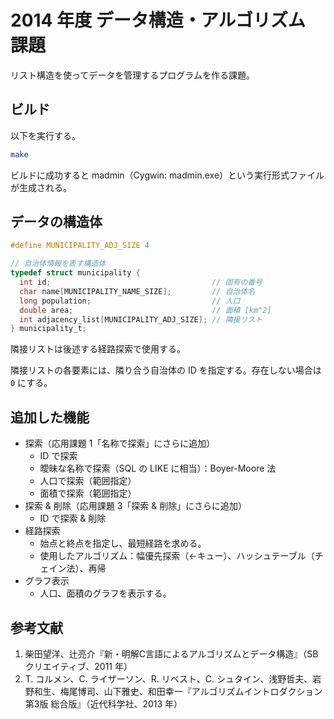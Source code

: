 2014 年度 データ構造・アルゴリズム 課題
=======================================

リスト構造を使ってデータを管理するプログラムを作る課題。

ビルド
------

以下を実行する。

```bash
make
```

ビルドに成功すると madmin（Cygwin: madmin.exe）という実行形式ファイルが生成される。

データの構造体
--------------

```c
#define MUNICIPALITY_ADJ_SIZE 4

// 自治体情報を表す構造体
typedef struct municipality {
  int id;                                    // 固有の番号
  char name[MUNICIPALITY_NAME_SIZE];         // 自治体名
  long population;                           // 人口
  double area;                               // 面積 [km^2]
  int adjacency_list[MUNICIPALITY_ADJ_SIZE]; // 隣接リスト
} municipality_t;
```

隣接リストは後述する経路探索で使用する。

隣接リストの各要素には、隣り合う自治体の ID を指定する。存在しない場合は `0` にする。

追加した機能
------------

* 探索（応用課題 1「名称で探索」にさらに追加）
    * ID で探索
    * 曖昧な名称で探索（SQL の LIKE に相当）：Boyer-Moore 法
    * 人口で探索（範囲指定）
    * 面積で探索（範囲指定）
* 探索 & 削除（応用課題 3「探索 & 削除」にさらに追加）
    * ID で探索 & 削除
* 経路探索
    * 始点と終点を指定し、最短経路を求める。
    * 使用したアルゴリズム：幅優先探索（←キュー）、ハッシュテーブル（チェイン法）、再帰
* グラフ表示
    * 人口、面積のグラフを表示する。

参考文献
--------

1. 柴田望洋、辻亮介『新・明解C言語によるアルゴリズムとデータ構造』（SBクリエイティブ、2011 年）
2. T. コルメン、C. ライザーソン、R. リベスト、C. シュタイン、浅野哲夫、岩野和生、梅尾博司、山下雅史、和田幸一『アルゴリズムイントロダクション 第3版 総合版』（近代科学社、2013 年）
